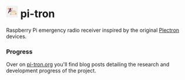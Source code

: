 # <img alt="logo" src="https://raw.githubusercontent.com/novak/pi-tron/main/site/assets/pi-tron-logo.svg" width="32px" />  pi-tron

Raspberry Pi emergency radio receiver inspired by the original [Plectron](https://en.wikipedia.org/wiki/Plectron) devices.

### Progress

Over on [pi-tron.org](https://pi-tron.org) you'll find blog posts detailing the research and development progress of the project.

